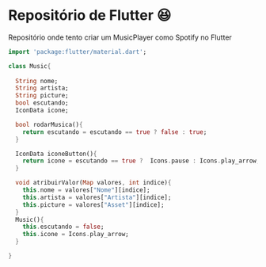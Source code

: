 # Repositório de Flutter 😆

Repositório onde tento criar um MusicPlayer como Spotify no Flutter 

``` dart
import 'package:flutter/material.dart';

class Music{
  
  String nome;
  String artista;
  String picture;
  bool escutando;
  IconData icone;

  bool rodarMusica(){
    return escutando = escutando == true ? false : true;
  }

  IconData iconeButton(){
    return icone = escutando == true ?  Icons.pause : Icons.play_arrow;
  }

  void atribuirValor(Map valores, int indice){
    this.nome = valores["Nome"][indice];
    this.artista = valores["Artista"][indice];
    this.picture = valores["Asset"][indice];
  }
  Music(){
    this.escutando = false;
    this.icone = Icons.play_arrow;
  }

}
```
